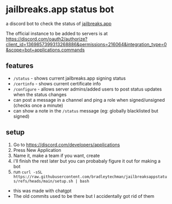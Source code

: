 # jailbreaks.app status bot

a discord bot to check the status of [jailbreaks.app](https://jailbreaks.app) 

The official instance to be added to servers is at https://discord.com/oauth2/authorize?client_id=1369857399313268886&permissions=216064&integration_type=0&scope=bot+applications.commands

## features

* `/status` - shows current jailbreaks.app signing status
* `/certinfo` - shows current certificate info
* `/configure` - allows server admins/added users to post status updates when the status changes
* can post a message in a channel and ping a role when signed/unsigned (checks once a minute)
* can show a note in the `/status` message (eg: globally blacklisted but signed)

## setup

1. Go to https://discord.com/developers/applications
2. Press New Application
3. Name it, make a team if you want, create
4. i'll finish the rest later but you can probabaly figure it out for making a bot
5. run `curl -sSL https://raw.githubusercontent.com/bradleytechman/jailbreaksappstatus/refs/heads/main/setup.sh | bash`

* this was made with chatgpt
* The old commits used to be there but I accidentally got rid of them
